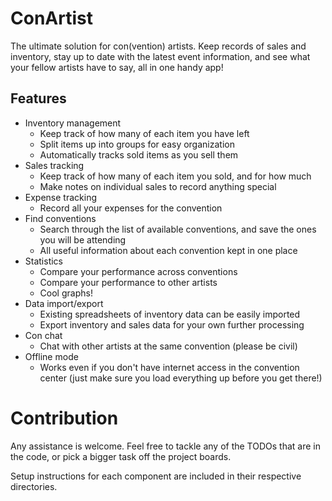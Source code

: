 # ConArtist

The ultimate solution for con(vention) artists. Keep records of sales and inventory, stay up to date
with the latest event information, and see what your fellow artists have to say, all in one handy app!

## Features

*   Inventory management
    *   Keep track of how many of each item you have left
    *   Split items up into groups for easy organization
    *   Automatically tracks sold items as you sell them
*   Sales tracking
    *   Keep track of how many of each item you sold, and for how much
    *   Make notes on individual sales to record anything special
*   Expense tracking
    *   Record all your expenses for the convention
*   Find conventions
    *   Search through the list of available conventions, and save the ones you will be attending
    *   All useful information about each convention kept in one place
*   Statistics
    *   Compare your performance across conventions
    *   Compare your performance to other artists
    *   Cool graphs!
*   Data import/export
    *   Existing spreadsheets of inventory data can be easily imported
    *   Export inventory and sales data for your own further processing
*   Con chat
    *   Chat with other artists at the same convention (please be civil)
*   Offline mode
    *   Works even if you don't have internet access in the convention center (just make sure you
        load everything up before you get there!)

# Contribution

Any assistance is welcome. Feel free to tackle any of the TODOs that are in the code, or pick a
bigger task off the project boards.

Setup instructions for each component are included in their respective directories.
